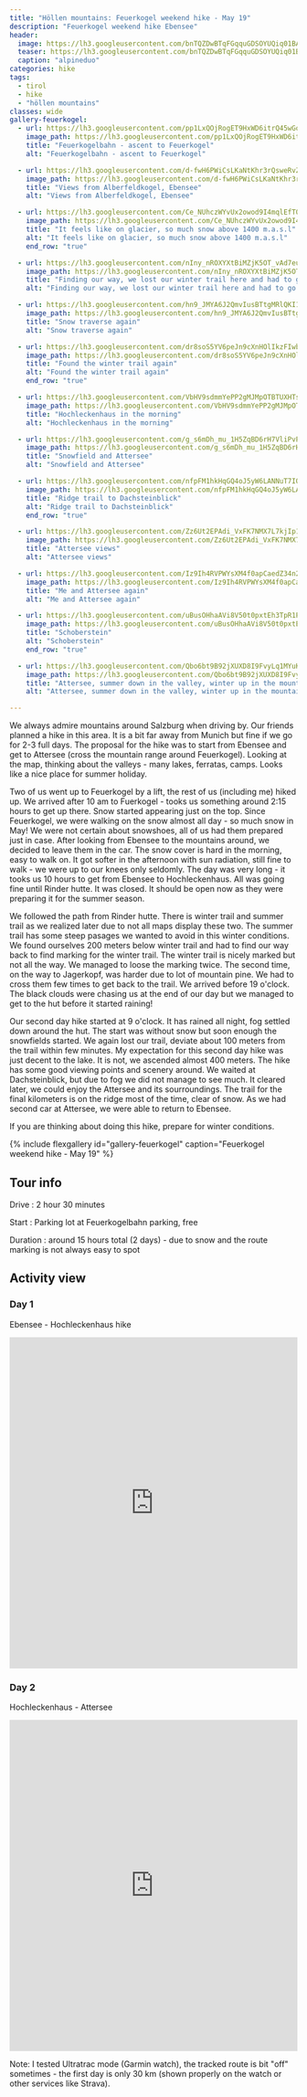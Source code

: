 ```yaml
---
title: "Höllen mountains: Feuerkogel weekend hike - May 19"
description: "Feuerkogel weekend hike Ebensee"
header:
  image: https://lh3.googleusercontent.com/bnTQZDwBTqFGqquGDSOYUQiq01BA64nj7FoobTrF__QTWXtscYePrxbG61XJkd0zUN4a3ZccSkqN6FsesreuF7MD7fkO8xOSIjbIMeO89QhuvVqEKI0PhzK6x6qAOfQonQUvVSQmRttgGlGY1NIOIvyUYz1q51_590ntgyJ2Vh3SH6SelFcRGDkcsMpZ-cTI2XkL0qT9t97o3h3OZk7CWNiI3rAgVWS1VpYDqjSSmNrHuUXQfgtCpL2O6xKxSH5SmhZsCJxQJ8pWOZLJ9telwtrmKZGilRbopl5s3N3rkE2RUxpzWa9eV6O18QX9ooxWc7-w3NqbCHZQfg47roSFWA1P4c7bMQP6c_wOyvMju9Kcmcn8jxD_DCLrEwQfRwQoYd7NeeMFJzKPsUvtzfDh7C3UeJemclPpvVAHRj7wxEie1RNLz3CiG0xO3T6ZIlRJB0D96TfuWoIjrLxbBXWKkJW_vsJaSlpFG-lDlctdH3IxaERsvoJ-FgJN_om09M6ENbe4LReE9oMdjvexorQPx2-vhPG2gaxyYHeNLtDHfjTQXRxeF47bAqq4s2ooxaQoM-g6JnsAYt96oFp2WIOQNV973ddOvbBS3oTWLz-EfotECHo714ptHwN6Dyj_rcxWJN9IQbHBnm2lnTkq-FP4sBMoCcLRgcbwUoYi8k7q1YFDxLUrlQ8tWdFBczKPpFuQCIYjqpzZDNUiw5E8bZ9zaTcmvg=w2054-h1542-no
  teaser: https://lh3.googleusercontent.com/bnTQZDwBTqFGqquGDSOYUQiq01BA64nj7FoobTrF__QTWXtscYePrxbG61XJkd0zUN4a3ZccSkqN6FsesreuF7MD7fkO8xOSIjbIMeO89QhuvVqEKI0PhzK6x6qAOfQonQUvVSQmRttgGlGY1NIOIvyUYz1q51_590ntgyJ2Vh3SH6SelFcRGDkcsMpZ-cTI2XkL0qT9t97o3h3OZk7CWNiI3rAgVWS1VpYDqjSSmNrHuUXQfgtCpL2O6xKxSH5SmhZsCJxQJ8pWOZLJ9telwtrmKZGilRbopl5s3N3rkE2RUxpzWa9eV6O18QX9ooxWc7-w3NqbCHZQfg47roSFWA1P4c7bMQP6c_wOyvMju9Kcmcn8jxD_DCLrEwQfRwQoYd7NeeMFJzKPsUvtzfDh7C3UeJemclPpvVAHRj7wxEie1RNLz3CiG0xO3T6ZIlRJB0D96TfuWoIjrLxbBXWKkJW_vsJaSlpFG-lDlctdH3IxaERsvoJ-FgJN_om09M6ENbe4LReE9oMdjvexorQPx2-vhPG2gaxyYHeNLtDHfjTQXRxeF47bAqq4s2ooxaQoM-g6JnsAYt96oFp2WIOQNV973ddOvbBS3oTWLz-EfotECHo714ptHwN6Dyj_rcxWJN9IQbHBnm2lnTkq-FP4sBMoCcLRgcbwUoYi8k7q1YFDxLUrlQ8tWdFBczKPpFuQCIYjqpzZDNUiw5E8bZ9zaTcmvg=w800-h300-no
  caption: "alpineduo"
categories: hike
tags:
  - tirol
  - hike
  - "höllen mountains"
classes: wide
gallery-feuerkogel:
  - url: https://lh3.googleusercontent.com/pp1LxQOjRogET9HxWD6itrQ45wGoknOiM9CnaR7RbMNF_KRstfZXaQ6cNmCpzmOjis_A3pbzfx6SEfsoTtQI3Ucst8ZbrnmZ-cT87Qyd9hdFmFaTPocI0aLCJ03Np0hNoxd71-r65kTihhdepwdSD60tAIbMKicVbx7zLxszXOe5g6yWS8QmS5KnhWKniXrXDMfk6iX2_OX2LQlnBdzqPwMSEFMBD-U9TwgY3hMUdx0fkH4E-Z-BzD18FITWnvDLlKGKcrM7IsH5OlWPBFa4hppMDipvcH1KGNtTPp_YkHXXMujQwpJ_V0X0waRdmEZPCwMYBh3T6i1QJOh2T-9Axg5botq9tKX7_oZrqCgYRheweJst2aNLvGjZWdWjPRn-OpekDSucdstQV8GKe-pEvDmz47T28zIvrSZnYVjhb0CHIT7-gQLJfLRpmsBzg5US8DlWhzuPm0TqxxKw1BbjZKNs4mBlnq79ubSUWotHWWSVxzCSHdoYdY68H4gka_3sNXZoREMMkykdftl_v4EGkpvD1xFphAqOO-DJxAlkvjCayWfxAGQDS83gnvpAB1zUcShF3KL920m6pcDL2kbJEPu_lYNYcJBHREXvvhGGuuapcGXzLwtZi0vquplGdU9sCRWgCQr-TGi_g8PKaM28D70DtN4-qAOZojRYCR7zjE1Lh_0ZM3zgcBrNW63fGBLz3bjbR-E_oM_IoEDxR_nwRQmn2A=w1156-h1540-no
    image_path: https://lh3.googleusercontent.com/pp1LxQOjRogET9HxWD6itrQ45wGoknOiM9CnaR7RbMNF_KRstfZXaQ6cNmCpzmOjis_A3pbzfx6SEfsoTtQI3Ucst8ZbrnmZ-cT87Qyd9hdFmFaTPocI0aLCJ03Np0hNoxd71-r65kTihhdepwdSD60tAIbMKicVbx7zLxszXOe5g6yWS8QmS5KnhWKniXrXDMfk6iX2_OX2LQlnBdzqPwMSEFMBD-U9TwgY3hMUdx0fkH4E-Z-BzD18FITWnvDLlKGKcrM7IsH5OlWPBFa4hppMDipvcH1KGNtTPp_YkHXXMujQwpJ_V0X0waRdmEZPCwMYBh3T6i1QJOh2T-9Axg5botq9tKX7_oZrqCgYRheweJst2aNLvGjZWdWjPRn-OpekDSucdstQV8GKe-pEvDmz47T28zIvrSZnYVjhb0CHIT7-gQLJfLRpmsBzg5US8DlWhzuPm0TqxxKw1BbjZKNs4mBlnq79ubSUWotHWWSVxzCSHdoYdY68H4gka_3sNXZoREMMkykdftl_v4EGkpvD1xFphAqOO-DJxAlkvjCayWfxAGQDS83gnvpAB1zUcShF3KL920m6pcDL2kbJEPu_lYNYcJBHREXvvhGGuuapcGXzLwtZi0vquplGdU9sCRWgCQr-TGi_g8PKaM28D70DtN4-qAOZojRYCR7zjE1Lh_0ZM3zgcBrNW63fGBLz3bjbR-E_oM_IoEDxR_nwRQmn2A=w300-h400-no
    title: "Feuerkogelbahn - ascent to Feuerkogel"
    alt: "Feuerkogelbahn - ascent to Feuerkogel"

  - url: https://lh3.googleusercontent.com/d-fwH6PWiCsLKaNtKhr3rQsweRvZiBPQUyXgI3-kUPKaWpkH3i0CRfy-cJVAsJYMb-zGJRnmCVaHJ8Otfolr1NxaSgzn46BIlezac2imZnH5RSGOJl2i5ArL344n49HyVQdgda5pCgC2QQakS-xsyXtV1cRFnsgbe8kCb-G6aSead6gtBj5iQx1zqEyi02cNNZSeERtH5jBQZAfLL3gQS4Qj5cSfy_0mo484ckPlxogveR0dJ_41-hFSJirWLGnLGie-vwWDAW8u-7ae05O3e7yCMrBqQR-i2N66E0n1rgAWPAoGRzhHm9q7g-qSXXKhvzgInbJgt5neU1DiV7NMNEp0TSq8ps8zNyH5Kl6JuqhTx0DduA0uIVkFKf1rWDm7qAaT5v0gTt3onbmMaTV1bqYNMEkzRer5csGcn6wNDWeUJfnGc1wGEleJTvXJej2aD0soZTLT6mNNKlVe65rZIhKkYhmCS-Mt7WDHPbugJvKpm_oJXvWFGkrLOfJJgVg_YkfLReUkwd7WzzI6RkFpBhcqOtvfiGG5tca3En55lKpkC8CQ69uKsqXoeF8wb0fxn96Yw36BkuUTuU70-GPePzTahax1dZTy-Jh9Vf11-ozPZmSNv_i0PrZ7bjQGYxSA3d1QcWhEpnwndG5e1tS9QFJIZdyFCtvfCnRTVJ9uA6-4V5gVKOshFSHG8Ub8qfTExIP3KsJKj7TPGhMmnMEcjr0K92I5h2fiBhQ1neEEu2nS7Zwb=w1664-h1248-no
    image_path: https://lh3.googleusercontent.com/d-fwH6PWiCsLKaNtKhr3rQsweRvZiBPQUyXgI3-kUPKaWpkH3i0CRfy-cJVAsJYMb-zGJRnmCVaHJ8Otfolr1NxaSgzn46BIlezac2imZnH5RSGOJl2i5ArL344n49HyVQdgda5pCgC2QQakS-xsyXtV1cRFnsgbe8kCb-G6aSead6gtBj5iQx1zqEyi02cNNZSeERtH5jBQZAfLL3gQS4Qj5cSfy_0mo484ckPlxogveR0dJ_41-hFSJirWLGnLGie-vwWDAW8u-7ae05O3e7yCMrBqQR-i2N66E0n1rgAWPAoGRzhHm9q7g-qSXXKhvzgInbJgt5neU1DiV7NMNEp0TSq8ps8zNyH5Kl6JuqhTx0DduA0uIVkFKf1rWDm7qAaT5v0gTt3onbmMaTV1bqYNMEkzRer5csGcn6wNDWeUJfnGc1wGEleJTvXJej2aD0soZTLT6mNNKlVe65rZIhKkYhmCS-Mt7WDHPbugJvKpm_oJXvWFGkrLOfJJgVg_YkfLReUkwd7WzzI6RkFpBhcqOtvfiGG5tca3En55lKpkC8CQ69uKsqXoeF8wb0fxn96Yw36BkuUTuU70-GPePzTahax1dZTy-Jh9Vf11-ozPZmSNv_i0PrZ7bjQGYxSA3d1QcWhEpnwndG5e1tS9QFJIZdyFCtvfCnRTVJ9uA6-4V5gVKOshFSHG8Ub8qfTExIP3KsJKj7TPGhMmnMEcjr0K92I5h2fiBhQ1neEEu2nS7Zwb=w400-h300-no
    title: "Views from Alberfeldkogel, Ebensee"
    alt: "Views from Alberfeldkogel, Ebensee"

  - url: https://lh3.googleusercontent.com/Ce_NUhczWYvUx2owod9I4mqlEfT0ENze3TdUnINB-Ww31TgbMop4RM4XTBeJrey2na0xoWjmVLN70AULbrA7xmyhflfdfQGUaO5Z2df3ZWwKxjuH6sJWkNq9yqCOiSd-VS4s4YfLnI3nG0KxAUQS-vmPnMNdyocISo5uWt9J2VarMmgB6gaUC2BVGIJ8tooRW1v4WSC-bVZASZFeoV-LkAWc2tztDKqbPHYOMOsHoDu3ULe0tUvDCTPbDOnulvFkiF2j419Vh3vVN5Q2BPQ40IfE4zvKbDVuykWV-XZKtGlUdXA0okNvioOjG66uhSAHfqrCTMSn5PeiVo-QHuk-j4bC9aSW33_t8NJE4elqKK8IajW8HG_JzOH8wa38oPSjgwrcuRMgpmSqKzv3vhQTLJAN7tK5_vt9TXq2WTfyxGSHdFiN00jumiAgraZ5pEw9gOqu7obHnqDUZREsr4yu6L-cuSz8DzadmCmJSeIc9sd0K0eLr9iMyP0NkRIo0VlnC-M3ytP_Z4Fw-XEKQcqvHzKfKMQliWOTOIrraXQPKloH_x00UhPaYwu9P7POihOoVT9mThZIUdzoLshOQqxlEoHA8mMwdzW28UTFLEQ_l4DNVbFwIn68-C_6NwE3Mnx6dOmnJOBnUnM4WM-SaXQ1Hdl-18PV2_ayzzawCIVlESNxNBaMbSlQiTx_rAQu6TYfTO9tKFI6mjzF6tV7Njwm6wuMBwdUwczQlza33CDzAcsolkEg=w936-h1248-no
    image_path: https://lh3.googleusercontent.com/Ce_NUhczWYvUx2owod9I4mqlEfT0ENze3TdUnINB-Ww31TgbMop4RM4XTBeJrey2na0xoWjmVLN70AULbrA7xmyhflfdfQGUaO5Z2df3ZWwKxjuH6sJWkNq9yqCOiSd-VS4s4YfLnI3nG0KxAUQS-vmPnMNdyocISo5uWt9J2VarMmgB6gaUC2BVGIJ8tooRW1v4WSC-bVZASZFeoV-LkAWc2tztDKqbPHYOMOsHoDu3ULe0tUvDCTPbDOnulvFkiF2j419Vh3vVN5Q2BPQ40IfE4zvKbDVuykWV-XZKtGlUdXA0okNvioOjG66uhSAHfqrCTMSn5PeiVo-QHuk-j4bC9aSW33_t8NJE4elqKK8IajW8HG_JzOH8wa38oPSjgwrcuRMgpmSqKzv3vhQTLJAN7tK5_vt9TXq2WTfyxGSHdFiN00jumiAgraZ5pEw9gOqu7obHnqDUZREsr4yu6L-cuSz8DzadmCmJSeIc9sd0K0eLr9iMyP0NkRIo0VlnC-M3ytP_Z4Fw-XEKQcqvHzKfKMQliWOTOIrraXQPKloH_x00UhPaYwu9P7POihOoVT9mThZIUdzoLshOQqxlEoHA8mMwdzW28UTFLEQ_l4DNVbFwIn68-C_6NwE3Mnx6dOmnJOBnUnM4WM-SaXQ1Hdl-18PV2_ayzzawCIVlESNxNBaMbSlQiTx_rAQu6TYfTO9tKFI6mjzF6tV7Njwm6wuMBwdUwczQlza33CDzAcsolkEg=w300-h400-no
    title: "It feels like on glacier, so much snow above 1400 m.a.s.l"
    alt: "It feels like on glacier, so much snow above 1400 m.a.s.l"
    end_row: "true"

  - url: https://lh3.googleusercontent.com/nIny_nROXYXtBiMZjK5OT_vAd7euqjSlF3pZX3KzjR3tTeKFPubKoH3cXevBVR3VFXF7dDCr24QHurtVL_ut057jXnlwKs6A9o2wIW38a-nj7nT45EqhP9u9K3bpEh17M6Ps2E_KaQXTQm_kfRy5BupO4497jkm31pCnK13hUtdNcRtW0YbGse9jQqmJJMS17vI618qpL9mK9-PdHefYeyspNhmg5CgyjcXIj64NiibD_AWzfzG7-aoW9ZUNpGdD_5GcHFYw_kVnNjQ6giSULH4NiTCPURNCwam5Tj7NMFQmYfxm1plT6augsRRyP_BUy8bOzAyCE-1lOBB-TE4LxyLFbR2nT6ImDFINsj_kFNsSocrqqvvOsA7OBDfSeVzZax5t_OWm1iT3KmW307kDsCYpJAa8spsbORQCLH5SCLqzXbG7k0mscswXhFNz7-cAZfXVbOdvBcoL_7UUftFY1qzJ45K0SagDKwOy5Xtv0W6uDAce4Ac80Xd7JzbTeYQF9JkpKgzH_H395x2xyqt8Tej_nIi3Q88oW3VUujyhZxxxN1roMj6lutKsJamRdJL3EfcTWwqFj94zz73L4d1lSBJ4ApLkYP1-Rv4FkIN7zW2x9jOtRZDm1V_0SYgAaD2v9utlBAhrexeDmI7CU1s7Y7xSSGd0vkFNADVebXYmZJnnYXXe3qlA5c2-vXJuO-0wPzdr38eqiBmrCXVqWK_y1Aap_I5tJg7pRLWT-f0GHKPJUt-f=w936-h1248-no
    image_path: https://lh3.googleusercontent.com/nIny_nROXYXtBiMZjK5OT_vAd7euqjSlF3pZX3KzjR3tTeKFPubKoH3cXevBVR3VFXF7dDCr24QHurtVL_ut057jXnlwKs6A9o2wIW38a-nj7nT45EqhP9u9K3bpEh17M6Ps2E_KaQXTQm_kfRy5BupO4497jkm31pCnK13hUtdNcRtW0YbGse9jQqmJJMS17vI618qpL9mK9-PdHefYeyspNhmg5CgyjcXIj64NiibD_AWzfzG7-aoW9ZUNpGdD_5GcHFYw_kVnNjQ6giSULH4NiTCPURNCwam5Tj7NMFQmYfxm1plT6augsRRyP_BUy8bOzAyCE-1lOBB-TE4LxyLFbR2nT6ImDFINsj_kFNsSocrqqvvOsA7OBDfSeVzZax5t_OWm1iT3KmW307kDsCYpJAa8spsbORQCLH5SCLqzXbG7k0mscswXhFNz7-cAZfXVbOdvBcoL_7UUftFY1qzJ45K0SagDKwOy5Xtv0W6uDAce4Ac80Xd7JzbTeYQF9JkpKgzH_H395x2xyqt8Tej_nIi3Q88oW3VUujyhZxxxN1roMj6lutKsJamRdJL3EfcTWwqFj94zz73L4d1lSBJ4ApLkYP1-Rv4FkIN7zW2x9jOtRZDm1V_0SYgAaD2v9utlBAhrexeDmI7CU1s7Y7xSSGd0vkFNADVebXYmZJnnYXXe3qlA5c2-vXJuO-0wPzdr38eqiBmrCXVqWK_y1Aap_I5tJg7pRLWT-f0GHKPJUt-f=w300-h400-no
    title: "Finding our way, we lost our winter trail here and had to go up to find it again"
    alt: "Finding our way, we lost our winter trail here and had to go up to find it again"

  - url: https://lh3.googleusercontent.com/hn9_JMYA6J2QmvIusBTtgMRlQKI1R1fWzdJ_m_y1Y32gOHqDBTkbqDiSn40Og8gbFvdS7f0V8lvzEH9NKDcA43GvWqmMOcKSbzbu6K5_UWzhrsy6qdGqIwyfUJdZWhMFmGmzBaO4ifCwTvsrrzbD60_oDS7h0rngFdK4_WRKqOqxYLhML7T-udVj4MJccbGN2VquirqyIrfgXkiJtFvfYgcIc0vxlq6h9PovnKXEMDX1FIbrnPDnWTGbLu1zBbgMi1ZDwKuHP49zeIlKkaa21UXkyveo0C0iQ5u-XHrZgPM_FfHGuFC4cxJlVqnDb1OXwMYUj6TEgYiWdSmwGACiZFKcCFS-vV_BbXV6QlEKicunq49JfDESsMwTQM4RlKwtC7-IGFH9woVC-NZTprmQQ8h7BH7BNZtUsLbcEf6EGpyTm0AM9_Zxb27VT7fzs_iyeHa5CF0XkvTFrah8BvleIiY69-GTmWdxP1N7UrrbLfyLIL6le5hMaRWd7MCcHc6M1U7yHL_M7-4_83Dmm_P6K8u1pEKNaoGUio0DnlHNeBddw4iihRhc-7zYHZHiyV776KNNg_8AIusWfDypg1ZObEdfBP07C4j__X4-4nixLM0qaKPCKe0HH20mqIjuu3DLN4sv5qiLzFtBy5QjfiHcnPiTufbQoWC0HdzXDjBKPCMtIzFVn9IVF6soIuQW5GpZGgjzKIJA_cg1wHr93VhQ9-9CGw=w1156-h1540-no
    image_path: https://lh3.googleusercontent.com/hn9_JMYA6J2QmvIusBTtgMRlQKI1R1fWzdJ_m_y1Y32gOHqDBTkbqDiSn40Og8gbFvdS7f0V8lvzEH9NKDcA43GvWqmMOcKSbzbu6K5_UWzhrsy6qdGqIwyfUJdZWhMFmGmzBaO4ifCwTvsrrzbD60_oDS7h0rngFdK4_WRKqOqxYLhML7T-udVj4MJccbGN2VquirqyIrfgXkiJtFvfYgcIc0vxlq6h9PovnKXEMDX1FIbrnPDnWTGbLu1zBbgMi1ZDwKuHP49zeIlKkaa21UXkyveo0C0iQ5u-XHrZgPM_FfHGuFC4cxJlVqnDb1OXwMYUj6TEgYiWdSmwGACiZFKcCFS-vV_BbXV6QlEKicunq49JfDESsMwTQM4RlKwtC7-IGFH9woVC-NZTprmQQ8h7BH7BNZtUsLbcEf6EGpyTm0AM9_Zxb27VT7fzs_iyeHa5CF0XkvTFrah8BvleIiY69-GTmWdxP1N7UrrbLfyLIL6le5hMaRWd7MCcHc6M1U7yHL_M7-4_83Dmm_P6K8u1pEKNaoGUio0DnlHNeBddw4iihRhc-7zYHZHiyV776KNNg_8AIusWfDypg1ZObEdfBP07C4j__X4-4nixLM0qaKPCKe0HH20mqIjuu3DLN4sv5qiLzFtBy5QjfiHcnPiTufbQoWC0HdzXDjBKPCMtIzFVn9IVF6soIuQW5GpZGgjzKIJA_cg1wHr93VhQ9-9CGw=w300-h400-no
    title: "Snow traverse again"
    alt: "Snow traverse again"

  - url: https://lh3.googleusercontent.com/dr8soS5YV6peJn9cXnHOlIkzFIwbE4MPfJJB4FZwvt-Qbh-Zh-b0_ObTyHAofkx9KbXu9HBTTin9IJYQSdnER0OEygzHVvgPZLDR1PE3CVxqo7JJJcolzlq7-Dp5Mq7rg9ihjcSdtP5AbqpwtwxkLetkfWNyFyVZX-nyOvFeB0pC_FtiX3ef1L9zKJZnRazliXvGXORBvyb5xqPOJJEIp0qxCqGoo6-aJKFJZWdbjvTDMlRVtzOIihz7pmAWc5D1iNnV_cB-d8IBiVYOZNgJXXf-l64pUH4Hukb0w4AT0VVZohxER0F1KlGaG2crxUDh_qLkLz5r6kQHfq9ui1z0CZQScxV4qRdHAorB7U5aqeF8krlg_-vA57AHFYkKSPuN7M7tf3RpEsqr2bKVzfvHkEOrNd6_K6lHdrq6qjdzueH3Ms2HMk9ZjSqjPrHa0GkAgVxD8ZnXo-3pk11yOAsUUI-T9EqvUvh3n5y4ATW1QVuQu2XSNzm1Do2FLNt_WCsTJYD1A2w5iRoOMbWDZ3clp8GOdaFi38TM00toX1b3C0yCVhau2uK_TlglAYQDhXnYqzkvqPKoqaGNvqMecOC8Vi-RXiZZ1bwFpNKPMtZTpZEfIVOCivfAU-dzAJ5oSGacMaHQhVtpYEYxCmZiY8R44uAgXC6Bi0thEfZ8jTJnWQscputFzxXG-0FoxLWGSPH-09Jng8DJXQC6qYkQtVDA5JawUQ=w2016-h1512-no
    image_path: https://lh3.googleusercontent.com/dr8soS5YV6peJn9cXnHOlIkzFIwbE4MPfJJB4FZwvt-Qbh-Zh-b0_ObTyHAofkx9KbXu9HBTTin9IJYQSdnER0OEygzHVvgPZLDR1PE3CVxqo7JJJcolzlq7-Dp5Mq7rg9ihjcSdtP5AbqpwtwxkLetkfWNyFyVZX-nyOvFeB0pC_FtiX3ef1L9zKJZnRazliXvGXORBvyb5xqPOJJEIp0qxCqGoo6-aJKFJZWdbjvTDMlRVtzOIihz7pmAWc5D1iNnV_cB-d8IBiVYOZNgJXXf-l64pUH4Hukb0w4AT0VVZohxER0F1KlGaG2crxUDh_qLkLz5r6kQHfq9ui1z0CZQScxV4qRdHAorB7U5aqeF8krlg_-vA57AHFYkKSPuN7M7tf3RpEsqr2bKVzfvHkEOrNd6_K6lHdrq6qjdzueH3Ms2HMk9ZjSqjPrHa0GkAgVxD8ZnXo-3pk11yOAsUUI-T9EqvUvh3n5y4ATW1QVuQu2XSNzm1Do2FLNt_WCsTJYD1A2w5iRoOMbWDZ3clp8GOdaFi38TM00toX1b3C0yCVhau2uK_TlglAYQDhXnYqzkvqPKoqaGNvqMecOC8Vi-RXiZZ1bwFpNKPMtZTpZEfIVOCivfAU-dzAJ5oSGacMaHQhVtpYEYxCmZiY8R44uAgXC6Bi0thEfZ8jTJnWQscputFzxXG-0FoxLWGSPH-09Jng8DJXQC6qYkQtVDA5JawUQ=w400-h300-no
    title: "Found the winter trail again"
    alt: "Found the winter trail again"
    end_row: "true"

  - url: https://lh3.googleusercontent.com/VbHV9sdmmYePP2gMJMpOTBTUXHTsYLzOhc_1ktTRwwtedllQn-efSGYtVwNR2f-MwaU3mKhRa2n9Z0YlhjOyzWELIwIl3l-N_pktkb3FUBdAUeqZdPZ_v4AG3Vpk6fBo7ivos4D9DmqwCgNHewKPZXZiKtchH2Qa3nf6zBF_g43R1iw4FWtnPPurGteYaXGd2J0zJjatR7EwXm-2GxujAlDiKJGOXxDuKFSgnE3VtnWPfAcLMd4OXqTy5SFJLjRWOBdC9DUtgJfHCDhFHZ7sqJqVm3UY6c3TwdmSBkXvaEhXjCv4pHb36Ev20AkM1eOdL_p_mkHOE_aJxqqoOQjFIM0wgnI0upOuZbD6Irk5kAgFSXebz20DLJJllKP5PM7Xs9mf1kd-nnvQ0dp1J-hNSOH77enmUQuS3L1fR_dzE-EkcgKj_uH0eopS5Wn1UG7rEHXvyN9ASIjChrCut33YY7pi20ZraNVUWsFXKT00joA46_FBqjEdT6W7DxGNS0abUyjVgvbNh54vki2spcRJWNuSHuTuKnC39YXPqebBAgup3z6T5d9K7G3SsTaqKzFyaHtjQ2SN_SG2Ym-wXxLYIJ8oOi5wocgK8iuqfqC6ymXt0nCpPNYAnW-OU8dNgMGzGjNj7wuURqnCjc2fYXSmX1iYX_mYeyqhwxTa-gRPb8H4SZsCTAdbzpeMOVg6MUfurC_VqW1e92jDZj1zfWfuN-5JFw=w2016-h1512-no
    image_path: https://lh3.googleusercontent.com/VbHV9sdmmYePP2gMJMpOTBTUXHTsYLzOhc_1ktTRwwtedllQn-efSGYtVwNR2f-MwaU3mKhRa2n9Z0YlhjOyzWELIwIl3l-N_pktkb3FUBdAUeqZdPZ_v4AG3Vpk6fBo7ivos4D9DmqwCgNHewKPZXZiKtchH2Qa3nf6zBF_g43R1iw4FWtnPPurGteYaXGd2J0zJjatR7EwXm-2GxujAlDiKJGOXxDuKFSgnE3VtnWPfAcLMd4OXqTy5SFJLjRWOBdC9DUtgJfHCDhFHZ7sqJqVm3UY6c3TwdmSBkXvaEhXjCv4pHb36Ev20AkM1eOdL_p_mkHOE_aJxqqoOQjFIM0wgnI0upOuZbD6Irk5kAgFSXebz20DLJJllKP5PM7Xs9mf1kd-nnvQ0dp1J-hNSOH77enmUQuS3L1fR_dzE-EkcgKj_uH0eopS5Wn1UG7rEHXvyN9ASIjChrCut33YY7pi20ZraNVUWsFXKT00joA46_FBqjEdT6W7DxGNS0abUyjVgvbNh54vki2spcRJWNuSHuTuKnC39YXPqebBAgup3z6T5d9K7G3SsTaqKzFyaHtjQ2SN_SG2Ym-wXxLYIJ8oOi5wocgK8iuqfqC6ymXt0nCpPNYAnW-OU8dNgMGzGjNj7wuURqnCjc2fYXSmX1iYX_mYeyqhwxTa-gRPb8H4SZsCTAdbzpeMOVg6MUfurC_VqW1e92jDZj1zfWfuN-5JFw=w400-h300-no
    title: "Hochleckenhaus in the morning"
    alt: "Hochleckenhaus in the morning"

  - url: https://lh3.googleusercontent.com/g_s6mDh_mu_1H5ZqBD6rH7VliPvP5g2o--D8XqJQoZLBt-Ui3V0LfVq-RPFNJJ5Od0enH04SPUnvSRnI7NG-Ub_7wxVeO_CT1wB8N5j05zQziCTa4BWSDYZAuYLyHXdZ_iXN9_MDLK45Okyknyq-5v_JETgp8Uo29XnVUvfT6d6sAOorAI7TVosR0J_uOLQAtN3bz7Zt4oqMZJYgSzTBjITUnBG7plccz3LGejcSHJlxkGdc6MVy_og7eVJKfDFI-Imu6clSo5UkoZo2AiKojB9k_2Z0hhPcchS3UuMPC2LopgIqhNWAAyTVKs5rHZDCGzTfU00XfbhlJ46qHNgc3bCnpjcO7UYx3G5Xd70x_8_Gs2Lpwj3u-QPB_wDPBfve5YOxaKjdaIFgDjahc38pu_f972z6LFc_yNaDTITWT5PKDFkhtUq_Eu38XWW_QCLZ7TWWmfqwWIo1SwpY6jXS7h2rRs-xDimwMIepdl7uaqdty8gyrMXnPW2k7sp7_jzcKtoLT9beznS-LC0jYMa5PdOVRnd78HbaJbCjjgB3MJvoeLi6L0eCb-ENI9h3vFs3TmHB3Bs__Hn1luk20UncuFqyGqPQoqevN9VggUL25A-MoOo86PpNFKohJZEOmXBctn8DI7KFgRl6W3OftQznX3b9G0FDXVS8f1orC-tYs8PP3_hC2HluTN25IiQLEKprdo-K9Gv7foCEUpbOgisHljqDZQ=w2016-h1512-no
    image_path: https://lh3.googleusercontent.com/g_s6mDh_mu_1H5ZqBD6rH7VliPvP5g2o--D8XqJQoZLBt-Ui3V0LfVq-RPFNJJ5Od0enH04SPUnvSRnI7NG-Ub_7wxVeO_CT1wB8N5j05zQziCTa4BWSDYZAuYLyHXdZ_iXN9_MDLK45Okyknyq-5v_JETgp8Uo29XnVUvfT6d6sAOorAI7TVosR0J_uOLQAtN3bz7Zt4oqMZJYgSzTBjITUnBG7plccz3LGejcSHJlxkGdc6MVy_og7eVJKfDFI-Imu6clSo5UkoZo2AiKojB9k_2Z0hhPcchS3UuMPC2LopgIqhNWAAyTVKs5rHZDCGzTfU00XfbhlJ46qHNgc3bCnpjcO7UYx3G5Xd70x_8_Gs2Lpwj3u-QPB_wDPBfve5YOxaKjdaIFgDjahc38pu_f972z6LFc_yNaDTITWT5PKDFkhtUq_Eu38XWW_QCLZ7TWWmfqwWIo1SwpY6jXS7h2rRs-xDimwMIepdl7uaqdty8gyrMXnPW2k7sp7_jzcKtoLT9beznS-LC0jYMa5PdOVRnd78HbaJbCjjgB3MJvoeLi6L0eCb-ENI9h3vFs3TmHB3Bs__Hn1luk20UncuFqyGqPQoqevN9VggUL25A-MoOo86PpNFKohJZEOmXBctn8DI7KFgRl6W3OftQznX3b9G0FDXVS8f1orC-tYs8PP3_hC2HluTN25IiQLEKprdo-K9Gv7foCEUpbOgisHljqDZQ=w400-h300-no
    title: "Snowfield and Attersee"
    alt: "Snowfield and Attersee"

  - url: https://lh3.googleusercontent.com/nfpFM1hkHqGQ4oJ5yW6LANNuT7IQZsvWeO0v63gEAkTjh21ZIYwPLKRKEnkcWFC48KzfCGoVhwCK_DzaZisnk0_brCZy-HRlgaKvQcOxpEmSajt2phJiVfnSQ99AE9yGkLectG6kxkmboyfhDyiqhKIutocypVche8zmOT9S31t5Yped2JUW6dZSa78N7iVYLOpC_HcQLNR7qshDp0S95cPbDDSF2yjVjX_3uD2ilPa6_zehLppLwk_vODpjSxzkDywpBMFPa0j-LOYlMQb6RtxwIHshWHk920T4zw6AJNQhbqqLeBso_9rXjwQlHjMcbyWZwPluEWRPNjvAAmsh4gcylYrd494qD9R8pzenhQUW0ZzubX3gd92p11km4tuO_ExOSVW3cFNA2_M-FQhOEKk6wqwPK5Oz2QIRN1XhntiheNCm1GuIOPXn6B5qztleEABEVY5TmplKn5tOkjjalaiZ_KDonwL2gjoBEsGHdE-l09qgQGtDDwlhJ43lCSEsIodJog3julG-eF5VPzR518lJ2800DgTaJb9vg1sjDyuZZjUo9kKxxtV10koy94dl6iZ02GUvKonxdn_S7aD8gjmFx4i2JvvJYwsirdOG5z0Js3d2Wcu3UluxjnWcOM4bc_1ncl7WAJbA1YDPLSRsJeHg_acF6bfhiNOy1LmWMzxoLn8sdlD_cDTIId2xdkZteJY7tOzRY8ZJI7P7Iu17ncssiw=w1156-h1540-no
    image_path: https://lh3.googleusercontent.com/nfpFM1hkHqGQ4oJ5yW6LANNuT7IQZsvWeO0v63gEAkTjh21ZIYwPLKRKEnkcWFC48KzfCGoVhwCK_DzaZisnk0_brCZy-HRlgaKvQcOxpEmSajt2phJiVfnSQ99AE9yGkLectG6kxkmboyfhDyiqhKIutocypVche8zmOT9S31t5Yped2JUW6dZSa78N7iVYLOpC_HcQLNR7qshDp0S95cPbDDSF2yjVjX_3uD2ilPa6_zehLppLwk_vODpjSxzkDywpBMFPa0j-LOYlMQb6RtxwIHshWHk920T4zw6AJNQhbqqLeBso_9rXjwQlHjMcbyWZwPluEWRPNjvAAmsh4gcylYrd494qD9R8pzenhQUW0ZzubX3gd92p11km4tuO_ExOSVW3cFNA2_M-FQhOEKk6wqwPK5Oz2QIRN1XhntiheNCm1GuIOPXn6B5qztleEABEVY5TmplKn5tOkjjalaiZ_KDonwL2gjoBEsGHdE-l09qgQGtDDwlhJ43lCSEsIodJog3julG-eF5VPzR518lJ2800DgTaJb9vg1sjDyuZZjUo9kKxxtV10koy94dl6iZ02GUvKonxdn_S7aD8gjmFx4i2JvvJYwsirdOG5z0Js3d2Wcu3UluxjnWcOM4bc_1ncl7WAJbA1YDPLSRsJeHg_acF6bfhiNOy1LmWMzxoLn8sdlD_cDTIId2xdkZteJY7tOzRY8ZJI7P7Iu17ncssiw=w300-h400-no
    title: "Ridge trail to Dachsteinblick"
    alt: "Ridge trail to Dachsteinblick"
    end_row: "true"

  - url: https://lh3.googleusercontent.com/Zz6Ut2EPAdi_VxFK7NMX7L7kjIp18EWn3KkmBmdvsYmy1j_TFfcZh3doO2onB8DZ9FIZL5tA2F0RL2ldEa-a5YRf3qCRYqJWvSGq5JHc4qimti7JRverHSIN0eXb4jj8O4pmuYqvn3wkTWogYxgv5JVvcXQ0b26OMRkp2kSyAHnFwdFzGmHDSCd9Py-YyvX8_Pdxq9sxhajjWun6RGv6WxtqHjXZ1PphFCSiEK6fYIx_GaB3q0TrMJFYKAqZOgGF5wqxQBsFQUE50N7LRF1zxMu2uCbycWXOwKCqrjDgvbvE89bt0szKuzBiTZXxTdaKY0M6GqhvlSvKB2ohK0Eld4Pqidg95-g9m8NnMqAkdnA2kXtiomtD2lwCo_oUCIpvl6jkh5W0mi7kGqbFwBT10_zdfL9WeyCdYtNbJS8vdkfZond4b9zl71DddQ5pfqJwQ8F_QJxF5XdpG_6HqD5JOPgTwcp8-VcINT33A5wMdmDPq_jqTRXxrA_uIbcz1MYxEXN47UAbiERasljLJLNSSwAKusSOLA8ksvCZ609q1DxXdtfIpCy2r7zCxzUR4zrlvf3IXhxQDrsi30YgA1hH8E1RGdn7S36PzFVT47WPrAUOh3HrB3qGKrwFHfGGfaYP0ZkHWWPE1RjDLeN1WohJLo5vNsGeZTReOesPrgM4hKFtYRPgcz5VQ9p6FtWuxS16ZIzrWJPSSU7NFtOFSS1YeWVbOQ=w2016-h1512-no
    image_path: https://lh3.googleusercontent.com/Zz6Ut2EPAdi_VxFK7NMX7L7kjIp18EWn3KkmBmdvsYmy1j_TFfcZh3doO2onB8DZ9FIZL5tA2F0RL2ldEa-a5YRf3qCRYqJWvSGq5JHc4qimti7JRverHSIN0eXb4jj8O4pmuYqvn3wkTWogYxgv5JVvcXQ0b26OMRkp2kSyAHnFwdFzGmHDSCd9Py-YyvX8_Pdxq9sxhajjWun6RGv6WxtqHjXZ1PphFCSiEK6fYIx_GaB3q0TrMJFYKAqZOgGF5wqxQBsFQUE50N7LRF1zxMu2uCbycWXOwKCqrjDgvbvE89bt0szKuzBiTZXxTdaKY0M6GqhvlSvKB2ohK0Eld4Pqidg95-g9m8NnMqAkdnA2kXtiomtD2lwCo_oUCIpvl6jkh5W0mi7kGqbFwBT10_zdfL9WeyCdYtNbJS8vdkfZond4b9zl71DddQ5pfqJwQ8F_QJxF5XdpG_6HqD5JOPgTwcp8-VcINT33A5wMdmDPq_jqTRXxrA_uIbcz1MYxEXN47UAbiERasljLJLNSSwAKusSOLA8ksvCZ609q1DxXdtfIpCy2r7zCxzUR4zrlvf3IXhxQDrsi30YgA1hH8E1RGdn7S36PzFVT47WPrAUOh3HrB3qGKrwFHfGGfaYP0ZkHWWPE1RjDLeN1WohJLo5vNsGeZTReOesPrgM4hKFtYRPgcz5VQ9p6FtWuxS16ZIzrWJPSSU7NFtOFSS1YeWVbOQ=w400-h300-no
    title: "Attersee views"
    alt: "Attersee views"

  - url: https://lh3.googleusercontent.com/Iz9Ih4RVPWYsXM4f0apCaedZ34n2zuOPq7UHD9DQkYshowBvaji-aY9qZe8DjVFlhJTiQT99iYDlO3pMXdMf4h5_Eg4iT5dA2mq3nvH1Wt9FdkNed4tmiQfNRMS-U3zgUW6ZGWG5n2e14dUww4MXmVBjLmTG1tuj8dYGwmaWXD9LfJpM7ecNLxQKIIuAkcccLAaxhj5PPlGpRygz6cj8qrcSYvuxd8qS6XYeHBVW9UTzK4hJPAyhAZZZ14VXs3jmwgum9w1Bf9SvT-pegSI91P6XIobv8ty4ZGqorTnLvLHTvpziZGIzw5GpLfHcjw_ABaU2i-0czm6geyh-PDr0Q4RbcYvzbvRVM2psivm7PG1XT0lGDARa8ydDqPqwMKJONnqAWCBtcEp3VKz-kJsNmJ8btfy2wMNmBhESV4aWsr7udXkOP4f-u-dB8wKWferyH_0hSx69dshZumykRGPg0_W0wTYbFKHwIq16eGsBKu_GW3Fl5HvzRyC7TdQyZkGIZzIqMfr1dx-v7DQMU99Qsis-hQ7qwDkCfu0fIx4ZDcIC5FSjqkmXUT4glUgzF3ZNDy2e2ENDMEJvhXOV4n6fmXVtYZJ7lHMx5HzT24jVwjBlrWkSZ6_-zpH7XON0k4k1nl-rRG5muamX31BKyjL441KYOFGkw5y7QGUNyG_8YOqAViX3-gJwxcgFOrlJmSMW2TvUrdm2PRYSP9ddzBybVXWEkw=w2016-h1512-no
    image_path: https://lh3.googleusercontent.com/Iz9Ih4RVPWYsXM4f0apCaedZ34n2zuOPq7UHD9DQkYshowBvaji-aY9qZe8DjVFlhJTiQT99iYDlO3pMXdMf4h5_Eg4iT5dA2mq3nvH1Wt9FdkNed4tmiQfNRMS-U3zgUW6ZGWG5n2e14dUww4MXmVBjLmTG1tuj8dYGwmaWXD9LfJpM7ecNLxQKIIuAkcccLAaxhj5PPlGpRygz6cj8qrcSYvuxd8qS6XYeHBVW9UTzK4hJPAyhAZZZ14VXs3jmwgum9w1Bf9SvT-pegSI91P6XIobv8ty4ZGqorTnLvLHTvpziZGIzw5GpLfHcjw_ABaU2i-0czm6geyh-PDr0Q4RbcYvzbvRVM2psivm7PG1XT0lGDARa8ydDqPqwMKJONnqAWCBtcEp3VKz-kJsNmJ8btfy2wMNmBhESV4aWsr7udXkOP4f-u-dB8wKWferyH_0hSx69dshZumykRGPg0_W0wTYbFKHwIq16eGsBKu_GW3Fl5HvzRyC7TdQyZkGIZzIqMfr1dx-v7DQMU99Qsis-hQ7qwDkCfu0fIx4ZDcIC5FSjqkmXUT4glUgzF3ZNDy2e2ENDMEJvhXOV4n6fmXVtYZJ7lHMx5HzT24jVwjBlrWkSZ6_-zpH7XON0k4k1nl-rRG5muamX31BKyjL441KYOFGkw5y7QGUNyG_8YOqAViX3-gJwxcgFOrlJmSMW2TvUrdm2PRYSP9ddzBybVXWEkw=w400-h300-no
    title: "Me and Attersee again"
    alt: "Me and Attersee again"

  - url: https://lh3.googleusercontent.com/uBusOHhaAVi8V50t0pxtEh3TpR1PrUtLd2ullyBLReRhAIV3YSS0ajNgft4nL4s1LAPERF88OQu1sSk401leidqpqNWyprTVkSssPlk7Efnqa6LrqUc1tQlHHptCY-Q85cqkD3shJuBfsp52rNbFl7_c8WaerBj5rPRTFHzDO9i5GJKd6kYwYmYzuyNN76CxaA6gcfKdTida9AWFoeBIGHQr41F_QFEQi-VDJ70IVygIwJwAzTK759ovMJ9LDRj-XkD1XB6qt8-alL_zQ4sWIdx7nLV6sXkOY9S9r357KCZMfi8ayAw3IOl9dPWWOCNMzYCYcXanbOZaZFFXgn5aWsAVFH9_u55MueR4vKX0QvQqA19RaXuOR2Miw-cFoGqWKkvOfRVakRZZISid29QCzTIBh_bIYJz-dI3dA_RZK8_i_aTT04bJ01wWTHnul4hz8-YgqsFImPlrcB5NdJAb9yz2rDz7XSqjdJibc0Cr9jGW5D20z7yShx59bhPKkEXVqxtIXOmnRx9KVvZLKYCRkTiEiYyCtsv-T9AHmW14blR1WMW_d5yc-W9yw-Lo1u839dTT9R7HgNnjhFFWEpOaYbiuT9EfzNOV6NXB1IHdFiCKX1RIhajhHgzZNp1aKQVmGZbkg3XRaHm49_kd2Ruucq3KIx4HQ5GjxBL0PE9LIs3VXHC1d6w5FeHNAKs-2vywik18Ca2-BkYKpO8Qb7iLRXdbgA=w2016-h1512-no
    image_path: https://lh3.googleusercontent.com/uBusOHhaAVi8V50t0pxtEh3TpR1PrUtLd2ullyBLReRhAIV3YSS0ajNgft4nL4s1LAPERF88OQu1sSk401leidqpqNWyprTVkSssPlk7Efnqa6LrqUc1tQlHHptCY-Q85cqkD3shJuBfsp52rNbFl7_c8WaerBj5rPRTFHzDO9i5GJKd6kYwYmYzuyNN76CxaA6gcfKdTida9AWFoeBIGHQr41F_QFEQi-VDJ70IVygIwJwAzTK759ovMJ9LDRj-XkD1XB6qt8-alL_zQ4sWIdx7nLV6sXkOY9S9r357KCZMfi8ayAw3IOl9dPWWOCNMzYCYcXanbOZaZFFXgn5aWsAVFH9_u55MueR4vKX0QvQqA19RaXuOR2Miw-cFoGqWKkvOfRVakRZZISid29QCzTIBh_bIYJz-dI3dA_RZK8_i_aTT04bJ01wWTHnul4hz8-YgqsFImPlrcB5NdJAb9yz2rDz7XSqjdJibc0Cr9jGW5D20z7yShx59bhPKkEXVqxtIXOmnRx9KVvZLKYCRkTiEiYyCtsv-T9AHmW14blR1WMW_d5yc-W9yw-Lo1u839dTT9R7HgNnjhFFWEpOaYbiuT9EfzNOV6NXB1IHdFiCKX1RIhajhHgzZNp1aKQVmGZbkg3XRaHm49_kd2Ruucq3KIx4HQ5GjxBL0PE9LIs3VXHC1d6w5FeHNAKs-2vywik18Ca2-BkYKpO8Qb7iLRXdbgA=w400-h300-no
    title: "Schoberstein"
    alt: "Schoberstein"
    end_row: "true"

  - url: https://lh3.googleusercontent.com/Qbo6bt9B92jXUXD8I9FvyLq1MYuKbDBEqVkq3llPsl2iUobLWdCY13OlloDKyMqsKbUZMG08AJMRAVeVPIa3Wj-olOEpaQSfCRXTQT0SCOFhhIEzrZwhEVgI9FSUhVFq2SWG6MGmRX7abT52keIRGPKwbh-FMxXFZa_BSQwbip3c915vU0ouQUVWyvxlytfTIw3HAJRQYcUWOzgP62mztivNmXOHQO8-qfWhwNFmCLXJTxKOtwoibdvMmrC35KRJTLiLXMbwqqdFQUArsoNMQTE0LA7dSMlKaPwYCRhbX7occFJcgH-rvN0w1NZN26MUJizdacL8FW_0PQ0olsOnEp6ERP5S9Bc1pc3TLP-H8Ld0GiTtO_nuouM5IWeyFFcK6L9HYbrnv3mT9sPtaSWK-oHgsNB21ppzyvgXNlHlWmTCzSl9FOY6pch9YdxO2mrumdAB5tzwq-zvuZUOZT7gdTPIBHnIm5ca19hPLYqX0GJzPzvm29927XTsk86oYhFGGP2RCn9dnvb6QJ7_1aGGjwOufifp27MQ3OroOrvj-mda_GhKv5FGazrNuJWo1aRB9MZF1NPeY_V30uI-zPIHOe0TgR1qeapo6GO2fCHQCXgCeQKWnVoVP8cBTX1mwF6ZiBHKlhWtUoZjAJwY6cXpl-XTbEhkLTLs7akJnxjjdLqlXtdMAeGctOBc3-M7vEw5ooou0RaKUE8DxbBG9zq1NtK5Zw=w1156-h1540-no
    image_path: https://lh3.googleusercontent.com/Qbo6bt9B92jXUXD8I9FvyLq1MYuKbDBEqVkq3llPsl2iUobLWdCY13OlloDKyMqsKbUZMG08AJMRAVeVPIa3Wj-olOEpaQSfCRXTQT0SCOFhhIEzrZwhEVgI9FSUhVFq2SWG6MGmRX7abT52keIRGPKwbh-FMxXFZa_BSQwbip3c915vU0ouQUVWyvxlytfTIw3HAJRQYcUWOzgP62mztivNmXOHQO8-qfWhwNFmCLXJTxKOtwoibdvMmrC35KRJTLiLXMbwqqdFQUArsoNMQTE0LA7dSMlKaPwYCRhbX7occFJcgH-rvN0w1NZN26MUJizdacL8FW_0PQ0olsOnEp6ERP5S9Bc1pc3TLP-H8Ld0GiTtO_nuouM5IWeyFFcK6L9HYbrnv3mT9sPtaSWK-oHgsNB21ppzyvgXNlHlWmTCzSl9FOY6pch9YdxO2mrumdAB5tzwq-zvuZUOZT7gdTPIBHnIm5ca19hPLYqX0GJzPzvm29927XTsk86oYhFGGP2RCn9dnvb6QJ7_1aGGjwOufifp27MQ3OroOrvj-mda_GhKv5FGazrNuJWo1aRB9MZF1NPeY_V30uI-zPIHOe0TgR1qeapo6GO2fCHQCXgCeQKWnVoVP8cBTX1mwF6ZiBHKlhWtUoZjAJwY6cXpl-XTbEhkLTLs7akJnxjjdLqlXtdMAeGctOBc3-M7vEw5ooou0RaKUE8DxbBG9zq1NtK5Zw=w300-h400-no
    title: "Attersee, summer down in the valley, winter up in the mountains"
    alt: "Attersee, summer down in the valley, winter up in the mountains"

---
```


We always admire mountains around Salzburg when driving by. Our friends planned a hike in this area. It is a bit far away from Munich but fine if we go for 2-3 full days. The proposal for the hike was to start from Ebensee and get to Attersee (cross the mountain range around Feuerkogel). Looking at the map, thinking about the valleys - many lakes, ferratas, camps. Looks like a nice place for summer holiday.

Two of us went up to Feuerkogel by a lift, the rest of us (including me) hiked up. We arrived after 10 am to Fuerkogel - tooks us something around 2:15 hours to get up there. Snow started appearing just on the top. Since Feuerkogel, we were walking on the snow almost all day - so much snow in May! We were not certain about snowshoes, all of us had them prepared just in case. After looking from Ebensee to the mountains around, we decided to leave them in the car. The snow cover is hard in the morning, easy to walk on. It got softer in the afternoon with sun radiation, still fine to walk - we were up to our knees only seldomly. The day was very long - it tooks us 10 hours to get from Ebensee to Hochleckenhaus. All was going fine until Rinder hutte. It  was closed. It should be open now as they were preparing it for the summer season.

We followed the path from Rinder hutte. There is winter trail and summer trail as we realized later due to not all maps display these two. The summer trail has some steep pasages we wanted to avoid in this winter conditions. We found ourselves 200 meters below winter trail and had to find our way back to find marking for the winter trail. The winter trail is nicely marked but not all the way. We managed to loose the marking twice. The second time, on the way to Jagerkopf, was harder due to lot of mountain pine. We had to cross them few times to get back to the trail. We arrived before 19 o'clock. The black clouds were chasing us at the end of our day but we managed to get to the hut before it started raining!

Our second day hike started at 9 o'clock. It has rained all night, fog settled down around the hut. The start was without snow but soon enough the snowfields started. We again lost our trail, deviate about 100 meters from the trail within few minutes. My expectation for this second day hike was just decent to the lake. It is not, we ascended almost 400 meters. The hike has some good viewing points and scenery around. We waited at Dachsteinblick, but due to fog we did not manage to see much. It cleared later, we could enjoy the Attersee and its sourroundings. The trail for the final kilometers is on the ridge most of the time, clear of snow. As we had second car at Attersee, we were able to return to Ebensee.

If you are thinking about doing this hike, prepare for winter conditions.

{% include flexgallery id="gallery-feuerkogel" caption="Feuerkogel weekend hike  - May 19" %}

## Tour info

Drive
: 2 hour 30 minutes

Start
: Parking lot at Feuerkogelbahn parking, free


Duration
: around 15 hours total (2 days) - due to snow and the route marking is not always easy to spot

## Activity view

### Day 1

Ebensee - Hochleckenhaus hike

<iframe src="https://www.komoot.com/tour/68580888/embed?profile=1" width="100%" height="580" frameborder="0" scrolling="no"></iframe>

### Day 2

Hochleckenhaus - Attersee

<iframe src="https://www.komoot.com/tour/68762156/embed?profile=1" width="100%" height="580" frameborder="0" scrolling="no"></iframe>

Note: I tested Ultratrac mode (Garmin watch), the tracked route is bit "off" sometimes - the first day is only 30 km (shown properly on the watch or other services like Strava).
